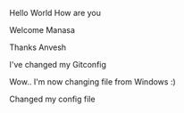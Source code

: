 Hello World
How are you

Welcome Manasa

Thanks Anvesh

I've changed my Gitconfig

Wow.. I'm now changing file from Windows :)

Changed my config file
